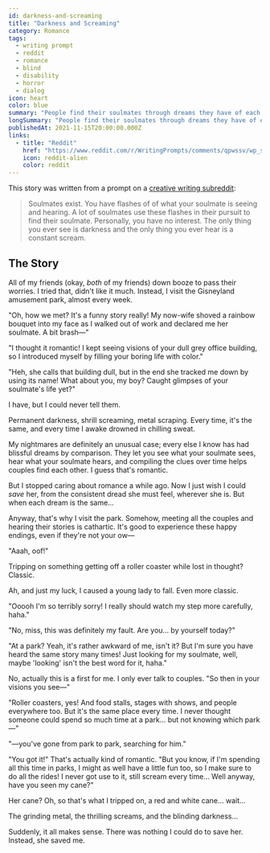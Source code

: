 ```yaml
---
id: darkness-and-screaming
title: "Darkness and Screaming"
category: Romance
tags:
  - writing prompt
  - reddit
  - romance
  - blind
  - disability
  - horror
  - dialog
icon: heart
color: blue
summary: "People find their soulmates through dreams they have of each other, but all I get are nightmares of darkness and screaming."
longSummary: "People find their soulmates through dreams they have of each other, but all I get are nightmares of darkness and screaming."
publishedAt: 2021-11-15T20:00:00.000Z
links:
  - title: "Reddit"
    href: "https://www.reddit.com/r/WritingPrompts/comments/qpwssv/wp_soulmates_exist_you_have_flashes_of_of_what/"
    icon: reddit-alien
    color: reddit
---
```


This story was written from a prompt on a [creative writing subreddit](https://www.reddit.com/r/WritingPrompts/comments/qpwssv/wp_soulmates_exist_you_have_flashes_of_of_what/):

> Soulmates exist. You have flashes of of what your soulmate is seeing and hearing. A lot of soulmates use these flashes in their pursuit to find their soulmate. Personally, you have no interest. The only thing you ever see is darkness and the only thing you ever hear is a constant scream.

## The Story

All of my friends (okay, _both_ of my friends) down booze to pass their worries. I tried that, didn't like it much. Instead, I visit the Gisneyland amusement park, almost every week.

"Oh, how we met? It's a funny story really! My now-wife shoved a rainbow bouquet into my face as I walked out of work and declared me her soulmate. A bit brash—"

"I thought it romantic! I kept seeing visions of your dull grey office building, so I introduced myself by filling your boring life with color."

"Heh, she calls that building dull, but in the end she tracked me down by using its name! What about you, my boy? Caught glimpses of your soulmate's life yet?"

I have, but I could never tell them.

Permanent darkness, shrill screaming, metal scraping. Every time, it's the same, and every time I awake drowned in chilling sweat.

My nightmares are definitely an unusual case; every else I know has had blissful dreams by comparison. They let you see what your soulmate sees, hear what your soulmate hears, and compiling the clues over time helps couples find each other. I guess that's romantic.

But I stopped caring about romance a while ago. Now I just wish I could _save_ her, from the consistent dread she must feel, wherever she is. But when each dream is the same...

Anyway, that's why I visit the park. Somehow, meeting all the couples and hearing their stories is cathartic. It's good to experience these happy endings, even if they're not your ow—

"Aaah, oof!"

Tripping on something getting off a roller coaster while lost in thought? Classic.

Ah, and just my luck, I caused a young lady to fall. Even more classic.

"Ooooh I'm so terribly sorry! I really should watch my step more carefully, haha."

"No, miss, this was definitely my fault. Are you... by yourself today?"

"At a park? Yeah, it's rather awkward of me, isn't it? But I'm sure you have heard the same story many times! Just looking for my soulmate, well, maybe 'looking' isn't the best word for it, haha."

No, actually this is a first for me. I only ever talk to couples. "So then in your visions you see—"

"Roller coasters, yes! And food stalls, stages with shows, and people everywhere too. But it's the same place every time. I never thought someone could spend so much time at a park... but not knowing which park—"

"—you've gone from park to park, searching for him."

"You got it!" That's actually kind of romantic. "But you know, if I'm spending all this time in parks, I might as well have a little fun too, so I make sure to do all the rides! I never got use to it, still scream every time... Well anyway, have you seen my cane?"

Her cane? Oh, so that's what I tripped on, a red and white cane... wait...

The grinding metal, the thrilling screams, and the blinding darkness...

Suddenly, it all makes sense. There was nothing I could do to save her. Instead, she saved me.

